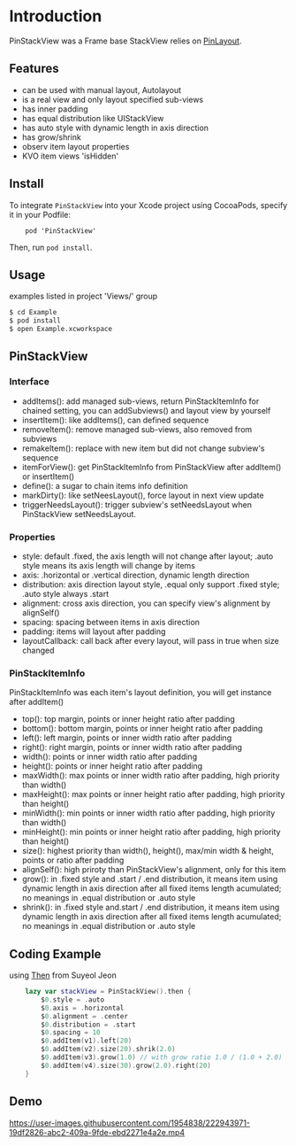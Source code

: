 

# Introduction

PinStackView was a Frame base StackView relies on [PinLayout](https://github.com/layoutBox/PinLayout.git).

## Features

- can be used with manual layout, Autolayout
- is a real view and only layout specified sub-views
- has inner padding
- has equal distribution like UIStackView
- has auto style with dynamic length in axis direction
- has grow/shrink
- observ item layout properties
- KVO item views 'isHidden'

## Install

To integrate `PinStackView` into your Xcode project using CocoaPods, specify it in your Podfile:

```
    pod 'PinStackView'
```

Then, run `pod install`.

## Usage

examples listed in project 'Views/' group

```bash
$ cd Example
$ pod install
$ open Example.xcworkspace
```

## PinStackView

### Interface

- addItems(): add managed sub-views, return PinStackItemInfo for chained setting, you can addSubviews() and layout view by yourself
- insertItem(): like addItems(), can defined sequence
- removeItem(): remove managed sub-views, also removed from subviews
- remakeItem(): replace with new item but did not change subview's sequence
- itemForView(): get PinStackItemInfo from PinStackView after addItem() or insertItem()
- define(): a sugar to chain items info definition
- markDirty(): like setNeesLayout(), force layout in next view update
- triggerNeedsLayout(): trigger subview's setNeedsLayout when PinStackView setNeedsLayout.

### Properties

- style: default .fixed, the axis length will not change after layout; .auto style means its axis length will change by items
- axis: .horizontal or .vertical direction, dynamic length direction
- distribution: axis direction layout style, .equal only support .fixed style; .auto style always .start
- alignment: cross axis direction, you can specify view's alignment by alignSelf()
- spacing: spacing between items in axis direction
- padding: items will layout after padding
- layoutCallback: call back after every layout, will pass in true when size changed

### PinStackItemInfo

PinStackItemInfo was each item's layout definition, you will get instance after addItem()

- top(): top margin, points or inner height ratio after padding
- bottom(): bottom margin, points or inner height ratio after padding
- left(): left margin, points or inner width ratio after padding
- right(): right margin, points or inner width ratio after padding
- width(): points or inner width ratio after padding
- height(): points or inner height ratio after padding
- maxWidth(): max points or inner width ratio after padding, high priority than width()
- maxHeight(): max points or inner height ratio after padding, high priority than height()
- minWidth(): min points or inner width ratio after padding, high priority than width()
- minHeight(): min points or inner height ratio after padding, high priority than height()
- size(): highest priority than width(), height(), max/min width & height, points or ratio after padding
- alignSelf(): high priroty than PinStackView's alignment, only for this item
- grow(): in .fixed style and .start / .end distribution, it means item using dynamic length in axis direction after all fixed items length acumulated; no meanings in .equal distribution or .auto style
- shrink(): in .fixed style and.start / .end distribution, it means item using dynamic length in axis direction after all fixed items length acumulated; no meanings in .equal distribution or .auto style


## Coding Example

using [Then](https://github.com/devxoul/Then/) from Suyeol Jeon

```swift
    lazy var stackView = PinStackView().then {
        $0.style = .auto
        $0.axis = .horizontal
        $0.alignment = .center
        $0.distribution = .start
        $0.spacing = 10
        $0.addItem(v1).left(20)
        $0.addItem(v2).size(20).shrik(2.0)
        $0.addItem(v3).grow(1.0) // with grow ratio 1.0 / (1.0 + 2.0)
        $0.addItem(v4).size(30).grow(2.0).right(20)
    }
```

## Demo

https://user-images.githubusercontent.com/1954838/222943971-19df2826-abc2-409a-9fde-ebd2271e4a2e.mp4

